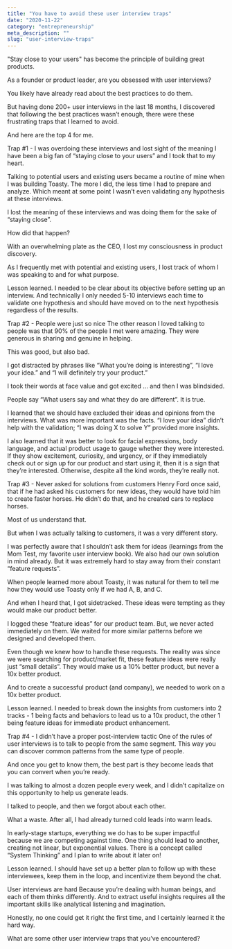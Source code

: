 ```yaml
---
title: "You have to avoid these user interview traps"
date: "2020-11-22"
category: "entrepreneurship"
meta_description: ""
slug: "user-interview-traps"
---
```


"Stay close to your users" has become the principle of building great products.


As a founder or product leader, are you obsessed with user interviews?

You likely have already read about the best practices to do them.

But having done 200+ user interviews in the last 18 months, I discovered that following the best practices wasn’t enough, there were these frustrating traps that I learned to avoid.

And here are the top 4 for me.

Trap #1 - I was overdoing these interviews and lost sight of the meaning
I have been a big fan of “staying close to your users” and I took that to my heart.

Talking to potential users and existing users became a routine of mine when I was building Toasty. The more I did, the less time I had to prepare and analyze. Which meant at some point I wasn’t even validating any hypothesis at these interviews.

I lost the meaning of these interviews and was doing them for the sake of “staying close”.

How did that happen?

With an overwhelming plate as the CEO, I lost my consciousness in product discovery.

As I frequently met with potential and existing users, I lost track of whom I was speaking to and for what purpose.

Lesson learned. I needed to be clear about its objective before setting up an interview. And technically I only needed 5-10 interviews each time to validate one hypothesis and should have moved on to the next hypothesis regardless of the results.

Trap #2 - People were just so nice
The other reason I loved talking to people was that 90% of the people I met were amazing. They were generous in sharing and genuine in helping.

This was good, but also bad.

I got distracted by phrases like “What you’re doing is interesting”, “I love your idea.” and “I will definitely try your product.”

I took their words at face value and got excited … and then I was blindsided.

People say “What users say and what they do are different”. It is true.

I learned that we should have excluded their ideas and opinions from the interviews. What was more important was the facts. “I love your idea” didn’t help with the validation; “I was doing X to solve Y” provided more insights.

I also learned that it was better to look for facial expressions, body language, and actual product usage to gauge whether they were interested. If they show excitement, curiosity, and urgency, or if they immediately check out or sign up for our product and start using it, then it is a sign that they’re interested. Otherwise, despite all the kind words, they’re really not.

Trap #3 - Never asked for solutions from customers
Henry Ford once said, that if he had asked his customers for new ideas, they would have told him to create faster horses. He didn’t do that, and he created cars to replace horses.

Most of us understand that.

But when I was actually talking to customers, it was a very different story.

I was perfectly aware that I shouldn’t ask them for ideas (learnings from the Mom Test, my favorite user interview book). We also had our own solution in mind already. But it was extremely hard to stay away from their constant “feature requests”.

When people learned more about Toasty, it was natural for them to tell me how they would use Toasty only if we had A, B, and C.

And when I heard that, I got sidetracked. These ideas were tempting as they would make our product better.

I logged these “feature ideas” for our product team. But, we never acted immediately on them. We waited for more similar patterns before we designed and developed them.

Even though we knew how to handle these requests. The reality was since we were searching for product/market fit, these feature ideas were really just “small details”. They would make us a 10% better product, but never a 10x better product.

And to create a successful product (and company), we needed to work on a 10x better product.

Lesson learned. I needed to break down the insights from customers into 2 tracks - 1 being facts and behaviors to lead us to a 10x product, the other 1 being feature ideas for immediate product enhancement.

Trap #4 - I didn’t have a proper post-interview tactic
One of the rules of user interviews is to talk to people from the same segment. This way you can discover common patterns from the same type of people.

And once you get to know them, the best part is they become leads that you can convert when you’re ready.

I was talking to almost a dozen people every week, and I didn’t capitalize on this opportunity to help us generate leads.

I talked to people, and then we forgot about each other.

What a waste. After all, I had already turned cold leads into warm leads.

In early-stage startups, everything we do has to be super impactful because we are competing against time. One thing should lead to another, creating not linear, but exponential values. There is a concept called “System Thinking” and I plan to write about it later on!

Lesson learned. I should have set up a better plan to follow up with these interviewees, keep them in the loop, and incentivize them beyond the chat.

User interviews are hard
Because you’re dealing with human beings, and each of them thinks differently. And to extract useful insights requires all the important skills like analytical listening and imagination.

Honestly, no one could get it right the first time, and I certainly learned it the hard way.

What are some other user interview traps that you’ve encountered?